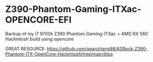# Z390-Phantom-Gaming-ITXac-OPENCORE-EFI

Backup of my i7 9700k Z390 Phantom Gaming-ITXac + AMD RX 580 Hackintosh build using opencore

GREAT RESOURCE:
https://github.com/seanzhang98/ASRock-Z390-Phantom-ITX-OpenCore-Hackintosh/tree/main/bios
